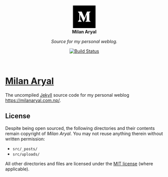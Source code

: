 <p align="center">
  <a href="https://milanaryal.com.np/">
    <img width="72px" height="72px" alt="Milan Aryal" src="src/assets/img/avatar.png" />
  </a>
  <br />
  <b>Milan Aryal</b>
</p>
<p align="center">
  <i>Source for my personal weblog.</i>
</p>
<div align="center">

[![Build Status](https://github.com/MilanAryal/milanaryal.github.io/actions/workflows/ci.yml/badge.svg?branch=main)](https://github.com/MilanAryal/milanaryal.github.io/actions?workflow=CI)

</div><br />

# [Milan Aryal](https://milanaryal.com.np/)

The uncompiled [Jekyll](https://jekyllrb.com/) source code for my personal weblog <https://milanaryal.com.np/>.

## License

Despite being open sourced, the following directories and their contents remain copyright of _Milan Aryal_. You may not reuse anything therein without written permission:

- `src/_posts/`
- `src/uploads/`

All other directories and files are licensed under the [MIT license](LICENSE) (where applicable).
